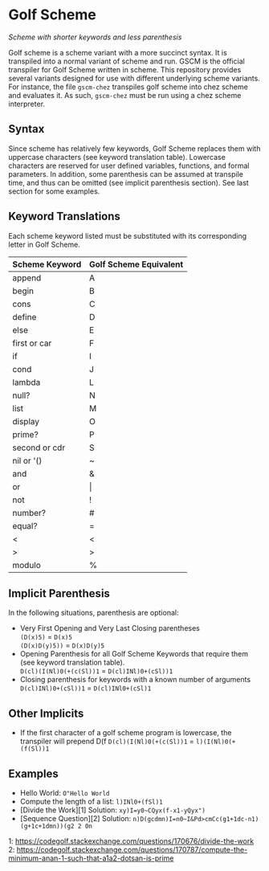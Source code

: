 # Golf Scheme

<i>Scheme with shorter keywords and less parenthesis</i>

Golf scheme is a scheme variant with a more succinct syntax. It is transpiled into a normal variant of scheme and run.  GSCM is the official transpiler for Golf Scheme written in scheme.  This repository provides several variants designed for use with different underlying scheme variants.  For instance, the file `gscm-chez` transpiles golf scheme into chez scheme and evaluates it.  As such, `gscm-chez` must be run using a chez scheme interpreter.  

## Syntax

Since scheme has relatively few keywords, Golf Scheme replaces them with uppercase characters (see keyword translation table).  Lowercase characters are reserved for user defined variables, functions, and formal parameters.  In addition, some parenthesis can be assumed at transpile time, and thus can be omitted (see implicit parenthesis section).  See last section for some examples.


## Keyword Translations

Each scheme keyword listed must be substituted with its corresponding letter in Golf Scheme.

| Scheme Keyword | Golf Scheme Equivalent |
|----------------|------------------------|
| append         | A                      |
| begin          | B                      |
| cons           | C                      |
| define         | D                      |
| else           | E                      |
| first or car   | F                      |
| if             | I                      |
| cond           | J                      |
| lambda         | L                      |
| null?          | N                      |
| list           | M                      |
| display        | O                      |
| prime?         | P                      |
| second or cdr  | S                      |
| nil or '()     | ~                      |
| and            | &                      |
| or             | &#124;                 |
| not            | !                      |
| number?        | #                      |
| equal?         | =                      |
| <              | <                      |
| >              | >                      |
| modulo         | %                      |

## Implicit Parenthesis

In the following situations, parenthesis are optional:
- Very First Opening and Very Last Closing parentheses  
  `(D(x)5)` = `D(x)5`  
  `(D(x)D(y)5))` = `D(x)D(y)5`
- Opening Parenthesis for all Golf Scheme Keywords that require them (see keyword translation table).  
  `D(cl)(I(Nl)0(+(c(Sl))1` = `D(cl)INl)0+(cSl))1`
- Closing parenthesis for keywords with a known number of arguments
  `D(cl)INl)0+(cSl))1` = `D(cl)INl0+(cSl)1`

## Other Implicits

- If the first character of a golf scheme program is lowercase, the transpiler will prepend D(f
  `D(cl)(I(Nl)0(+(c(Sl))1` = `l)(I(Nl)0(+(f(Sl))1`

## Examples

- Hello World: `O"Hello World`
- Compute the length of a list: `l)INl0+(fSl)1`
- [Divide the Work][1] Solution: `xy)I=y0~CQyx(f-x1-yQyx")`
- [Sequence Question][2] Solution: `n)D(gcdmn)I=n0~I&Pd>cmCc(g1+1dc-n1)(g+1c+1dmn))(g2 2 0n`

1: https://codegolf.stackexchange.com/questions/170676/divide-the-work
2: https://codegolf.stackexchange.com/questions/170787/compute-the-minimum-anan-1-such-that-a1a2-dotsan-is-prime
